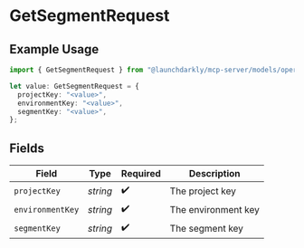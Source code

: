 # GetSegmentRequest

## Example Usage

```typescript
import { GetSegmentRequest } from "@launchdarkly/mcp-server/models/operations";

let value: GetSegmentRequest = {
  projectKey: "<value>",
  environmentKey: "<value>",
  segmentKey: "<value>",
};
```

## Fields

| Field               | Type                | Required            | Description         |
| ------------------- | ------------------- | ------------------- | ------------------- |
| `projectKey`        | *string*            | :heavy_check_mark:  | The project key     |
| `environmentKey`    | *string*            | :heavy_check_mark:  | The environment key |
| `segmentKey`        | *string*            | :heavy_check_mark:  | The segment key     |